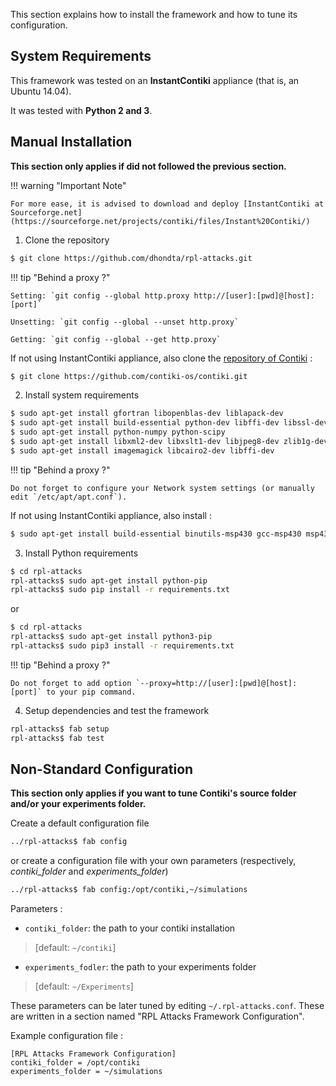 This section explains how to install the framework and how to tune its configuration.

## System Requirements

This framework was tested on an **InstantContiki** appliance (that is, an Ubuntu 14.04).

It was tested with **Python 2 and 3**.


## Manual Installation

**This section only applies if did not followed the previous section.**

!!! warning "Important Note"

    For more ease, it is advised to download and deploy [InstantContiki at Sourceforge.net](https://sourceforge.net/projects/contiki/files/Instant%20Contiki/)

1. Clone the repository

``` bash tab="Bash"
$ git clone https://github.com/dhondta/rpl-attacks.git
```
 
!!! tip "Behind a proxy ?"
    
    Setting: `git config --global http.proxy http://[user]:[pwd]@[host]:[port]`
    
    Unsetting: `git config --global --unset http.proxy`
    
    Getting: `git config --global --get http.proxy`
 
If not using InstantContiki appliance, also clone the [repository of Contiki](https://github.com/contiki-os/contiki) :

``` bash tab="Bash"
$ git clone https://github.com/contiki-os/contiki.git
```

2. Install system requirements

``` bash tab="Bash"
$ sudo apt-get install gfortran libopenblas-dev liblapack-dev
$ sudo apt-get install build-essential python-dev libffi-dev libssl-dev
$ sudo apt-get install python-numpy python-scipy
$ sudo apt-get install libxml2-dev libxslt1-dev libjpeg8-dev zlib1g-dev
$ sudo apt-get install imagemagick libcairo2-dev libffi-dev
```

!!! tip "Behind a proxy ?"

    Do not forget to configure your Network system settings (or manually edit `/etc/apt/apt.conf`).
 
If not using InstantContiki appliance, also install :

``` bash tab="Bash"
$ sudo apt-get install build-essential binutils-msp430 gcc-msp430 msp430-libc msp430mcu mspdebug binutils-avr gcc-avr gdb-avr avr-libc avrdude openjdk-7-jdk openjdk-7-jre ant libncurses5-dev lib32ncurses5
```

3. Install Python requirements

``` bash tab="Bash"
$ cd rpl-attacks
rpl-attacks$ sudo apt-get install python-pip
rpl-attacks$ sudo pip install -r requirements.txt
```

or

``` bash tab="Bash"
$ cd rpl-attacks
rpl-attacks$ sudo apt-get install python3-pip
rpl-attacks$ sudo pip3 install -r requirements.txt
```

!!! tip "Behind a proxy ?"

    Do not forget to add option `--proxy=http://[user]:[pwd]@[host]:[port]` to your pip command.
 
4. Setup dependencies and test the framework

``` bash tab="Bash"
rpl-attacks$ fab setup
rpl-attacks$ fab test
```

## Non-Standard Configuration

**This section only applies if you want to tune Contiki's source folder and/or your experiments folder.**

Create a default configuration file

``` bash tab="Bash"
../rpl-attacks$ fab config
```

 or create a configuration file with your own parameters (respectively, *contiki_folder* and *experiments_folder*)

``` bash tab="Bash"
../rpl-attacks$ fab config:/opt/contiki,~/simulations
```

Parameters :

- `contiki_folder`: the path to your contiki installation

>  [default: `~/contiki`]

- `experiments_fodler`: the path to your experiments folder

>  [default: `~/Experiments`]

These parameters can be later tuned by editing ``~/.rpl-attacks.conf``. These are written in a section named "RPL Attacks Framework Configuration".

Example configuration file :

```
[RPL Attacks Framework Configuration]
contiki_folder = /opt/contiki
experiments_folder = ~/simulations
```
